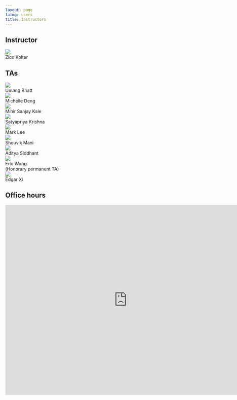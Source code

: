 ```yaml
---
layout: page
faimg: users
title: Instructors
---
```



## Instructor

<div class="row">
<div class="col-sm-offset-4 col-sm-4 col-xs-offset-3 col-xs-6 text-center">
<img class="img-circle img-128" src="/img/zico.jpg"><br/>Zico Kolter
</div>
</div>


## TAs

<div class="row">

<div class="col-sm-4 col-xs-6 text-center"><img class="img-circle img-128" src="/img/umang.jpg"><br/>Umang Bhatt</div>
<div class="col-sm-4 col-xs-6 text-center"><img class="img-circle img-128" src="/img/michelle.jpg"><br/>Michelle Deng</div>
<div class="col-sm-4 col-xs-6 text-center"><img class="img-circle img-128" src="/img/mihir.jpg"><br/>Mihir Sanjay Kale</div>
<div class="col-sm-4 col-xs-6 text-center"><img class="img-circle img-128" src="/img/satya.jpg"><br/>Satyapriya Krishna</div>
<div class="col-sm-4 col-xs-6 text-center"><img class="img-circle img-128" src="/img/mark.jpg"><br/>Mark Lee</div>
<div class="col-sm-4 col-xs-6 text-center"><img class="img-circle img-128" src="/img/shouvik.jpg"><br/>Shouvik Mani</div>
<div class="col-sm-4 col-xs-6 text-center"><img class="img-circle img-128" src="/img/aditya.jpg"><br/>Aditya Siddhant</div>
<div class="col-sm-4 col-xs-6 text-center"><img class="img-circle img-128" src="/img/eric.jpg"><br/>Eric Wong <br/> (Honorary permanent TA)</div>
<div class="col-sm-4 col-xs-6 text-center"><img class="img-circle img-128" src="/img/edgar.jpg"><br/>Edgar Xi</div>
</div>


## Office hours


<iframe src="https://calendar.google.com/calendar/embed?mode=WEEK&amp;height=600&amp;wkst=1&amp;bgcolor=%23FFFFFF&amp;src=caousuip666hpgc8068eoq40m8%40group.calendar.google.com&amp;color=%2329527A&amp;ctz=America%2FNew_York" style="border-width:0" width="768" height="600" frameborder="0" scrolling="no"></iframe>








